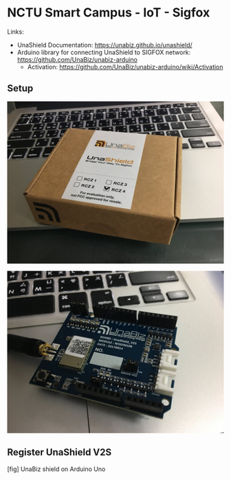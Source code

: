 # NCTU Smart Campus - IoT - Sigfox

Links:
* UnaShield Documentation: https://unabiz.github.io/unashield/
* Arduino library for connecting UnaShield to SIGFOX network: https://github.com/UnaBiz/unabiz-arduino
  * Activation: https://github.com/UnaBiz/unabiz-arduino/wiki/Activation

## Setup
![UnaShield in a box](./images/unashield0.jpg)

![UnaShield](./images/unashield1.jpg)

## Register UnaShield V2S

[fig] UnaBiz shield on Arduino Uno

